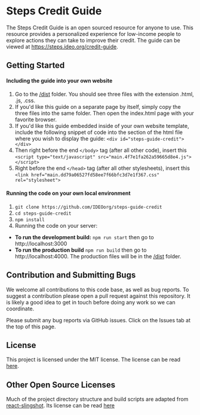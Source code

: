 # Steps Credit Guide

The Steps Credit Guide is an open sourced resource for anyone to use. This resource provides a personalized experience for low-income people to explore actions they can take to improve their credit. The guide can be viewed at https://steps.ideo.org/credit-guide.

## Getting Started

#### Including the guide into your own website
1. Go to the [/dist](/dist) folder. You should see three files with the extension .html, .js, .css.
2. If you'd like this guide on a separate page by itself, simply copy the three files into the same folder. Then open the index.html page with your favorite browser.
3. If you'd like this guide embedded inside of your own website template, include the following snippet of code into the section of the html file where you wish to display the guide: `<div id="steps-guide-credit"></div>`
4. Then right before the end `</body>` tag (after all other code), insert this `<script type="text/javascript" src="main.4f7e1fa262a59665d8e4.js"></script>`
5. Right before the end `</head>` tag (after all other stylesheets), insert this `<link href="main.dd79a06527fd58ee7f66bfc3d7e1f367.css" rel="stylesheet">`

#### Running the code on your own local environment
1. `git clone https://github.com/IDEOorg/steps-guide-credit`
2. `cd steps-guide-credit`
3. `npm install`
4. Running the code on your server:
  * **To run the development build:**
  `npm run start` then go to http://localhost:3000
  * **To run the production build**
  `npm run build` then go to http://localhost:4000. The production files will be in the [/dist](/dist) folder.

## Contribution and Submitting Bugs

We welcome all contributions to this code base, as well as bug reports. To suggest a contribution please open a pull request against this repository. It is likely a good idea to get in touch before doing any work so we can coordinate.

Please submit any bug reports via GitHub issues. Click on the Issues tab at the top of this page.

## License

This project is licensed under the MIT license. The license can be read [here](LICENSE).

## Other Open Source Licenses

Much of the project directory structure and build scripts are adapted from [react-slingshot](https://github.com/coryhouse/react-slingshot). Its license can be read [here](PARTNER-LICENSES)
